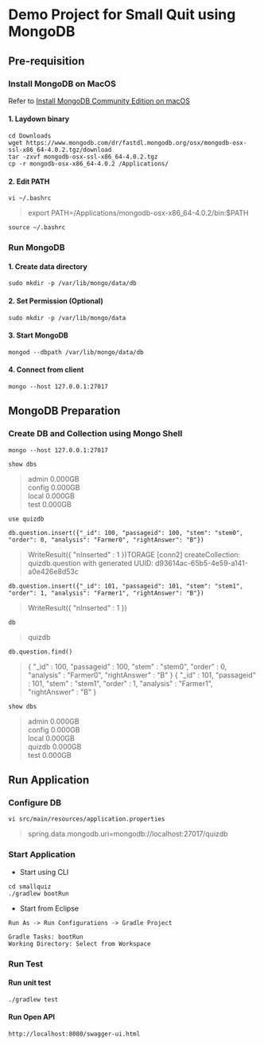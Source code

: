 # Demo Project for Small Quit using MongoDB

## Pre-requisition

### Install MongoDB on MacOS

Refer to [Install MongoDB Community Edition on macOS](https://docs.mongodb.com/manual/tutorial/install-mongodb-on-os-x/)

#### 1. Laydown binary

~~~
cd Downloads
wget https://www.mongodb.com/dr/fastdl.mongodb.org/osx/mongodb-osx-ssl-x86_64-4.0.2.tgz/download
tar -zxvf mongodb-osx-ssl-x86_64-4.0.2.tgz
cp -r mongodb-osx-x86_64-4.0.2 /Applications/
~~~

#### 2. Edit PATH

~~~
vi ~/.bashrc 
~~~

> export PATH=/Applications/mongodb-osx-x86_64-4.0.2/bin:$PATH

~~~
source ~/.bashrc
~~~

### Run MongoDB

#### 1. Create data directory

~~~
sudo mkdir -p /var/lib/mongo/data/db
~~~

#### 2. Set Permission (Optional)

~~~
sudo mkdir -p /var/lib/mongo/data
~~~

#### 3. Start MongoDB

~~~
mongod --dbpath /var/lib/mongo/data/db
~~~

#### 4. Connect from client

~~~
mongo --host 127.0.0.1:27017
~~~

## MongoDB Preparation

### Create DB and Collection using Mongo Shell

~~~
mongo --host 127.0.0.1:27017
~~~

~~~
show dbs
~~~

> admin   0.000GB  
> config  0.000GB  
> local   0.000GB  
> test    0.000GB  

~~~
use quizdb

db.question.insert({"_id": 100, "passageid": 100, "stem": "stem0", "order": 0, "analysis": "Farmer0", "rightAnswer": "B"})  
~~~

> WriteResult({ "nInserted" : 1 })TORAGE  [conn2] createCollection: quizdb.question with generated UUID: d93614ac-65b5-4e59-a141-a0e426e8d53c

~~~
db.question.insert({"_id": 101, "passageid": 101, "stem": "stem1", "order": 1, "analysis": "Farmer1", "rightAnswer": "B"})  
~~~

> WriteResult({ "nInserted" : 1 })

~~~
db
~~~

> quizdb

~~~
db.question.find()
~~~

> { "_id" : 100, "passageid" : 100, "stem" : "stem0", "order" : 0, "analysis" : "Farmer0", "rightAnswer" : "B" }
> { "_id" : 101, "passageid" : 101, "stem" : "stem1", "order" : 1, "analysis" : "Farmer1", "rightAnswer" : "B" }

~~~
show dbs
~~~

> admin   0.000GB  
> config  0.000GB  
> local   0.000GB  
> quizdb  0.000GB  
> test    0.000GB  

## Run Application

### Configure DB

~~~
vi src/main/resources/application.properties
~~~

> spring.data.mongodb.uri=mongodb://localhost:27017/quizdb

### Start Application

* Start using CLI

~~~
cd smallquiz
./gradlew bootRun
~~~

* Start from Eclipse

~~~
Run As -> Run Configurations -> Gradle Project

Gradle Tasks: bootRun
Working Directory: Select from Workspace
~~~

### Run Test

#### Run unit test

~~~
./gradlew test
~~~

#### Run Open API

~~~
http://localhost:8080/swagger-ui.html
~~~
